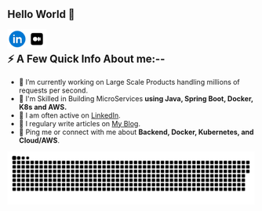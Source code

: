## Hello World 👋

<a href="https://www.linkedin.com/in/vikramguptavit/">
  <img align="left" alt="Vikram Gupta LinkedIn" width="40px" src="icons8-linkedin-circled-48.png" />
</a>

<a href="https://medium.com/@basecs101">
  <img align="left" alt="Vikram Gupta Medium" width="40px" src="icons8-medium-64.png" /> 
</a>

</br>

<div>
  <h2>⚡️ A Few Quick Info About me:--</h2>
  <ul>
    <li>🔭 I’m currently working on Large Scale Products handling millions of requests per second.</li>
    <li>🧐 I'm Skilled in Building MicroServices <strong>using Java, Spring Boot, Docker, K8s and AWS.</strong> </li>
    <li>📝 I am often active on <a href="https://www.linkedin.com/in/vikramguptavit/">LinkedIn</a>.</li>
    <li>📝 I regulary write articles on <a href="https://medium.com/@basecs101">My Blog</a>.</li>
    <li>💬 Ping me or connect with me about <strong>Backend, Docker, Kubernetes, and Cloud/AWS</strong>.</li>
  </ul>
</div>
<a href=#><img src="contributions.svg"></a>
</br>
</br>
